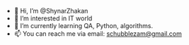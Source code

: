 - 👋 Hi, I’m @ShynarZhakan
- 👀 I’m interested in IT world
- 🌱 I’m currently learning QA, Python, algorithms.  
- 📫 You can reach me via email: schubblezam@gmail.com

<!---
ShynarZhakan/ShynarZhakan is a ✨ special ✨ repository because its `README.md` (this file) appears on your GitHub profile.
You can click the Preview link to take a look at your changes.
--->
